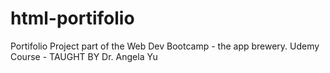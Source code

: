 # html-portifolio

Portifolio Project part of the Web Dev Bootcamp - the app brewery.
Udemy Course - TAUGHT BY Dr. Angela Yu
